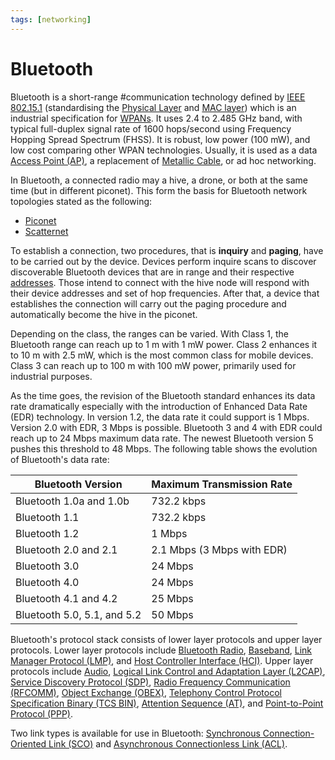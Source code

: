 ```yaml
---
tags: [networking]
---
```


# Bluetooth

Bluetooth is a short-range #communication technology defined by [IEEE 802.15.1](202304271819.md)
(standardising the [Physical Layer](202206131647.md) and [MAC layer](202303301623.md))
which is an industrial specification for [WPANs](202303292149.md). It uses 2.4
to 2.485 GHz band, with typical full-duplex signal rate of 1600 hops/second
using Frequency Hopping Spread Spectrum (FHSS). It is robust, low power (100
mW), and low cost comparing other WPAN technologies. Usually, it is used as a
data [Access Point (AP)](202304061549.md), a replacement of [Metallic Cable](202210111820.md),
or ad hoc networking.

In Bluetooth, a connected radio may a hive, a drone, or both at the same time
(but in different piconet). This form the basis for Bluetooth network topologies
stated as the following:
- [Piconet](202304220122.md)
- [Scatternet](202304220132.md)

To establish a connection, two procedures, that is **inquiry** and **paging**,
have to be carried out by the device. Devices perform inquire scans to discover
discoverable Bluetooth devices that are in range and their respective
[addresses](202304220122.md). Those intend to connect with the hive node will
respond with their device addresses and set of hop frequencies. After that, a
device that establishes the connection will carry out the paging procedure and
automatically become the hive in the piconet.

Depending on the class, the ranges can be varied. With Class 1, the Bluetooth
range can reach up to 1 m with 1 mW power. Class 2 enhances it to 10 m with 2.5
mW, which is the most common class for mobile devices. Class 3 can reach up to
100 m with 100 mW power, primarily used for industrial purposes.

As the time goes, the revision of the Bluetooth standard enhances its data rate
dramatically especially with the introduction of Enhanced Data Rate (EDR)
technology. In version 1.2, the data rate it could support is 1 Mbps. Version
2.0 with EDR, 3 Mbps is possible. Bluetooth 3 and 4 with EDR could reach up to
24 Mbps maximum data rate. The newest Bluetooth version 5 pushes this threshold
to 48 Mbps. The following table shows the evolution of Bluetooth's data rate:

| Bluetooth Version           | Maximum Transmission Rate  |
| ---                         | ---                        |
| Bluetooth 1.0a and 1.0b     | 732.2 kbps                 |
| Bluetooth 1.1               | 732.2 kbps                 |
| Bluetooth 1.2               | 1 Mbps                     |
| Bluetooth 2.0 and 2.1       | 2.1 Mbps (3 Mbps with EDR) |
| Bluetooth 3.0               | 24 Mbps                    |
| Bluetooth 4.0               | 24 Mbps                    |
| Bluetooth 4.1 and 4.2       | 25 Mbps                    |
| Bluetooth 5.0, 5.1, and 5.2 | 50 Mbps                    |

Bluetooth's protocol stack consists of lower layer protocols and upper layer
protocols. Lower layer protocols include [Bluetooth Radio](202304220913.md),
[Baseband](202304220915.md), [Link Manager Protocol (LMP)](202304220918.md), and
[Host Controller Interface (HCI)](202304220921.md). Upper layer protocols
include [Audio](202304220922.md), [Logical Link Control and Adaptation Layer (L2CAP)](202304220923.md),
[Service Discovery Protocol (SDP)](202304220929.md), [Radio Frequency Communication (RFCOMM)](202304220932.md),
[Object Exchange (OBEX)](202304220934.md), [Telephony Control Protocol Specification Binary (TCS BIN)](202304220937.md),
[Attention Sequence (AT)](202304220941.md), and [Point-to-Point Protocol (PPP)](202304220943.md).

Two link types is available for use in Bluetooth:
[Synchronous Connection-Oriented Link (SCO)](202405071016.md) and
[Asynchronous Connectionless Link (ACL)](202405071017.md).
